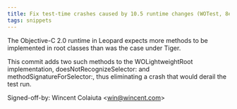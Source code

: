 ```yaml
---
title: Fix test-time crashes caused by 10.5 runtime changes (WOTest, 8e83a65)
tags: snippets
---
```


The Objective-C 2.0 runtime in Leopard expects more methods to be implemented in root classes than was the case under Tiger.

This commit adds two such methods to the WOLightweightRoot implementation, doesNotRecognizeSelector: and methodSignatureForSelector:, thus eliminating a crash that would derail the test run.

Signed-off-by: Wincent Colaiuta &lt;win@wincent.com&gt;
